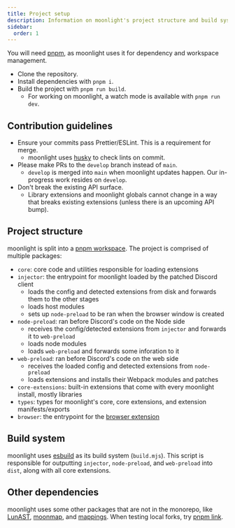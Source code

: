 ```yaml
---
title: Project setup
description: Information on moonlight's project structure and build system
sidebar:
  order: 1
---
```



You will need [pnpm](https://pnpm.io), as moonlight uses it for dependency and workspace management.

- Clone the repository.
- Install dependencies with `pnpm i`.
- Build the project with `pnpm run build`.
  - For working on moonlight, a watch mode is available with `pnpm run dev`.

## Contribution guidelines

- Ensure your commits pass Prettier/ESLint. This is a requirement for merge.
  - moonlight uses [husky](https://typicode.github.io/husky/) to check lints on commit.
- Please make PRs to the `develop` branch instead of `main`.
  - `develop` is merged into `main` when moonlight updates happen. Our in-progress work resides on `develop`.
- Don't break the existing API surface.
  - Library extensions and moonlight globals cannot change in a way that breaks existing extensions (unless there is an upcoming API bump).

## Project structure

moonlight is split into a [pnpm workspace](https://pnpm.io/workspaces). The project is comprised of multiple packages:

- `core`: core code and utilities responsible for loading extensions
- `injector`: the entrypoint for moonlight loaded by the patched Discord client
  - loads the config and detected extensions from disk and forwards them to the other stages
  - loads host modules
  - sets up `node-preload` to be ran when the browser window is created
- `node-preload`: ran before Discord's code on the Node side
  - receives the config/detected extensions from `injector` and forwards it to `web-preload`
  - loads node modules
  - loads `web-preload` and forwards some inforation to it
- `web-preload`: ran before Discord's code on the web side
  - receives the loaded config and detected extensions from `node-preload`
  - loads extensions and installs their Webpack modules and patches
- `core-extensions`: built-in extensions that come with every moonlight install, mostly libraries
- `types`: types for moonlight's core, core extensions, and extension manifests/exports
- `browser`: the entrypoint for the [browser extension](/using/install#browser)

## Build system

moonlight uses [esbuild](https://esbuild.github.io) as its build system (`build.mjs`). This script is responsible for outputting `injector`, `node-preload`, and `web-preload` into `dist`, along with all core extensions.

## Other dependencies

moonlight uses some other packages that are not in the monorepo, like [LunAST](https://github.com/moonlight-mod/lunast), [moonmap](https://github.com/moonlight-mod/moonmap), and [mappings](https://github.com/moonlight-mod/mappings). When testing local forks, try [pnpm link](https://pnpm.io/cli/link).

